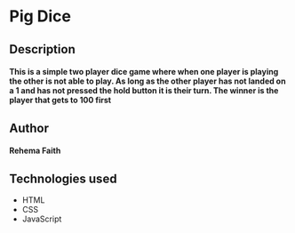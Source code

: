 # Pig Dice  

## Description

#### This is a simple two player  dice game where when one player is playing the other is not able to play. As long as the other player has not landed on a 1 and has not pressed the hold button it is their turn. The winner is the player that  gets to 100 first

## Author

#### Rehema Faith

## Technologies used

* HTML
* CSS
* JavaScript  
